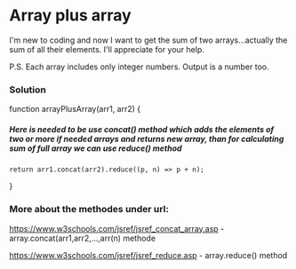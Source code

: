 # Array plus array

I'm new to coding and now I want to get the sum of two arrays...actually the sum of all their elements. I'll appreciate for your help.

P.S. Each array includes only integer numbers. Output is a number too.

### Solution

function arrayPlusArray(arr1, arr2) {

##### Here is needed to be use concat() method which adds the elements of two or more if needed arrays and returns new array, than for calculating sum of full array we can use reduce() method

    return arr1.concat(arr2).reduce((p, n) => p + n);

}

### More about the methodes under url:

https://www.w3schools.com/jsref/jsref_concat_array.asp - array.concat(arr1,arr2,...,arr(n) methode

https://www.w3schools.com/jsref/jsref_reduce.asp - array.reduce() method
